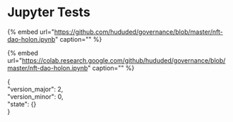 # Jupyter Tests

{% embed url="https://github.com/hududed/governance/blob/master/nft-dao-holon.ipynb" caption="" %}

{% embed url="https://colab.research.google.com/github/hududed/governance/blob/master/nft-dao-holon.ipynb" caption="" %}

  
{  
    "version\_major": 2,  
    "version\_minor": 0,  
    "state": {}  
}  


